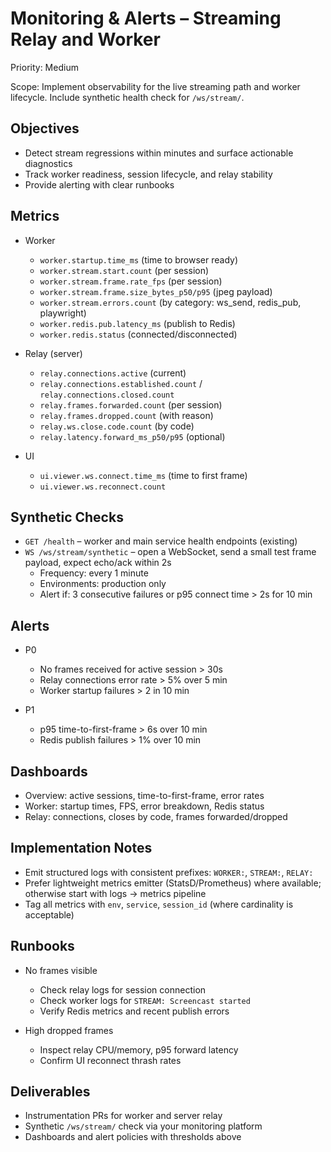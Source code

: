 # Monitoring & Alerts – Streaming Relay and Worker

Priority: Medium

Scope: Implement observability for the live streaming path and worker lifecycle. Include synthetic health check for `/ws/stream/`.

## Objectives

- Detect stream regressions within minutes and surface actionable diagnostics
- Track worker readiness, session lifecycle, and relay stability
- Provide alerting with clear runbooks

## Metrics

- Worker
  - `worker.startup.time_ms` (time to browser ready)
  - `worker.stream.start.count` (per session)
  - `worker.stream.frame.rate_fps` (per session)
  - `worker.stream.frame.size_bytes_p50/p95` (jpeg payload)
  - `worker.stream.errors.count` (by category: ws_send, redis_pub, playwright)
  - `worker.redis.pub.latency_ms` (publish to Redis)
  - `worker.redis.status` (connected/disconnected)

- Relay (server)
  - `relay.connections.active` (current)
  - `relay.connections.established.count` / `relay.connections.closed.count`
  - `relay.frames.forwarded.count` (per session)
  - `relay.frames.dropped.count` (with reason)
  - `relay.ws.close.code.count` (by code)
  - `relay.latency.forward_ms_p50/p95` (optional)

- UI
  - `ui.viewer.ws.connect.time_ms` (time to first frame)
  - `ui.viewer.ws.reconnect.count`

## Synthetic Checks

- `GET /health` – worker and main service health endpoints (existing)
- `WS /ws/stream/synthetic` – open a WebSocket, send a small test frame payload, expect echo/ack within 2s
  - Frequency: every 1 minute
  - Environments: production only
  - Alert if: 3 consecutive failures or p95 connect time > 2s for 10 min

## Alerts

- P0
  - No frames received for active session > 30s
  - Relay connections error rate > 5% over 5 min
  - Worker startup failures > 2 in 10 min

- P1
  - p95 time-to-first-frame > 6s over 10 min
  - Redis publish failures > 1% over 10 min

## Dashboards

- Overview: active sessions, time-to-first-frame, error rates
- Worker: startup times, FPS, error breakdown, Redis status
- Relay: connections, closes by code, frames forwarded/dropped

## Implementation Notes

- Emit structured logs with consistent prefixes: `WORKER:`, `STREAM:`, `RELAY:`
- Prefer lightweight metrics emitter (StatsD/Prometheus) where available; otherwise start with logs → metrics pipeline
- Tag all metrics with `env`, `service`, `session_id` (where cardinality is acceptable)

## Runbooks

- No frames visible
  - Check relay logs for session connection
  - Check worker logs for `STREAM: Screencast started`
  - Verify Redis metrics and recent publish errors

- High dropped frames
  - Inspect relay CPU/memory, p95 forward latency
  - Confirm UI reconnect thrash rates

## Deliverables

- Instrumentation PRs for worker and server relay
- Synthetic `/ws/stream/` check via your monitoring platform
- Dashboards and alert policies with thresholds above
